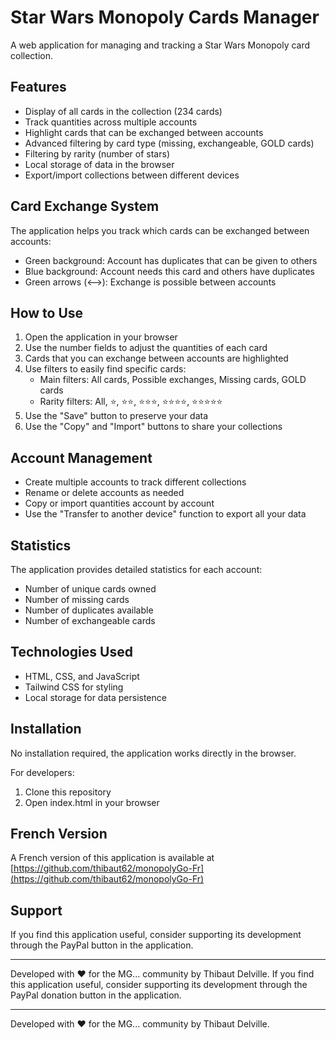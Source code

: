 # Star Wars Monopoly Cards Manager

A web application for managing and tracking a Star Wars Monopoly card collection.

## Features

- Display of all cards in the collection (234 cards)
- Track quantities across multiple accounts
- Highlight cards that can be exchanged between accounts
- Advanced filtering by card type (missing, exchangeable, GOLD cards)
- Filtering by rarity (number of stars)
- Local storage of data in the browser
- Export/import collections between different devices

## Card Exchange System

The application helps you track which cards can be exchanged between accounts:
- Green background: Account has duplicates that can be given to others
- Blue background: Account needs this card and others have duplicates
- Green arrows (⟷): Exchange is possible between accounts

## How to Use

1. Open the application in your browser
2. Use the number fields to adjust the quantities of each card
3. Cards that you can exchange between accounts are highlighted
4. Use filters to easily find specific cards:
   - Main filters: All cards, Possible exchanges, Missing cards, GOLD cards
   - Rarity filters: All, ⭐, ⭐⭐, ⭐⭐⭐, ⭐⭐⭐⭐, ⭐⭐⭐⭐⭐
5. Use the "Save" button to preserve your data
6. Use the "Copy" and "Import" buttons to share your collections

## Account Management

- Create multiple accounts to track different collections
- Rename or delete accounts as needed
- Copy or import quantities account by account
- Use the "Transfer to another device" function to export all your data

## Statistics

The application provides detailed statistics for each account:
- Number of unique cards owned
- Number of missing cards
- Number of duplicates available
- Number of exchangeable cards

## Technologies Used

- HTML, CSS, and JavaScript
- Tailwind CSS for styling
- Local storage for data persistence

## Installation

No installation required, the application works directly in the browser.

For developers:
1. Clone this repository
2. Open index.html in your browser

## French Version

A French version of this application is available at [https://github.com/thibaut62/monopolyGo-Fr](https://github.com/thibaut62/monopolyGo-Fr)

## Support

If you find this application useful, consider supporting its development through the PayPal button in the application.

---

Developed with ❤️ for the MG... community by Thibaut Delville.
If you find this application useful, consider supporting its development through the PayPal donation button in the application.

---

Developed with ❤️ for the MG... community by Thibaut Delville.
